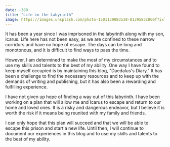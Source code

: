 ```yaml
---
date: -380
title: "Life in the Labyrinth"
image: https://images.unsplash.com/photo-1501139083538-0139583c060f?ixlib=rb-4.0.3&ixid=MnwxMjA3fDB8MHxwaG90by1wYWdlfHx8fGVufDB8fHx8&auto=format&fit=crop&w=1470&q=80
---
```


It has been a year since I was imprisoned in the labyrinth along with my son, Icarus. Life here has not been easy, as we are confined to these narrow corridors and have no hope of escape. The days can be long and monotonous, and it is difficult to find ways to pass the time.

However, I am determined to make the most of my circumstances and to use my skills and talents to the best of my ability. One way I have found to keep myself occupied is by maintaining this blog, "Daedalus's Diary." It has been a challenge to find the necessary resources and to keep up with the demands of writing and publishing, but it has also been a rewarding and fulfilling experience.

I have not given up hope of finding a way out of this labyrinth. I have been working on a plan that will allow me and Icarus to escape and return to our home and loved ones. It is a risky and dangerous endeavor, but I believe it is worth the risk if it means being reunited with my family and friends.

I can only hope that this plan will succeed and that we will be able to escape this prison and start a new life. Until then, I will continue to document our experiences in this blog and to use my skills and talents to the best of my ability.
